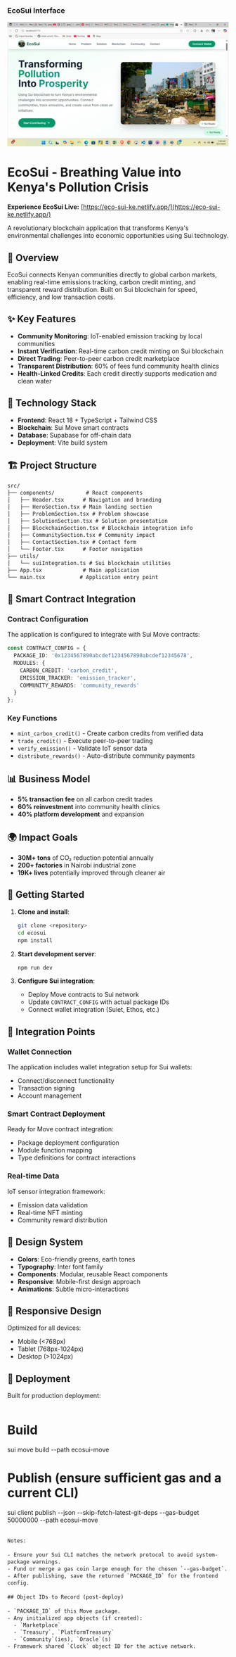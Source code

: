 ### EcoSui Interface
![EcoSui Application](https://github.com/Talent-Index/EcoSui/raw/main/WhatsApp%20Image%202025-09-27%20at%2003.38.46_7e7a8274.jpg)

# EcoSui - Breathing Value into Kenya's Pollution Crisis

**Experience EcoSui Live:** [https://eco-sui-ke.netlify.app/](https://eco-sui-ke.netlify.app/)

A revolutionary blockchain application that transforms Kenya's environmental challenges into economic opportunities using Sui technology.

## 🌱 Overview

EcoSui connects Kenyan communities directly to global carbon markets, enabling real-time emissions tracking, carbon credit minting, and transparent reward distribution. Built on Sui blockchain for speed, efficiency, and low transaction costs.

## ✨ Key Features

- **Community Monitoring**: IoT-enabled emission tracking by local communities
- **Instant Verification**: Real-time carbon credit minting on Sui blockchain
- **Direct Trading**: Peer-to-peer carbon credit marketplace
- **Transparent Distribution**: 60% of fees fund community health clinics
- **Health-Linked Credits**: Each credit directly supports medication and clean water

## 🚀 Technology Stack

- **Frontend**: React 18 + TypeScript + Tailwind CSS
- **Blockchain**: Sui Move smart contracts
- **Database**: Supabase for off-chain data
- **Deployment**: Vite build system

## 🏗️ Project Structure

```
src/
├── components/          # React components
│   ├── Header.tsx      # Navigation and branding
│   ├── HeroSection.tsx # Main landing section
│   ├── ProblemSection.tsx # Problem showcase
│   ├── SolutionSection.tsx # Solution presentation
│   ├── BlockchainSection.tsx # Blockchain integration info
│   ├── CommunitySection.tsx # Community impact
│   ├── ContactSection.tsx # Contact form
│   └── Footer.tsx      # Footer navigation
├── utils/
│   └── suiIntegration.ts # Sui blockchain utilities
├── App.tsx             # Main application
└── main.tsx           # Application entry point
```

## 🔧 Smart Contract Integration

### Contract Configuration

The application is configured to integrate with Sui Move contracts:

```typescript
const CONTRACT_CONFIG = {
  PACKAGE_ID: '0x1234567890abcdef1234567890abcdef12345678',
  MODULES: {
    CARBON_CREDIT: 'carbon_credit',
    EMISSION_TRACKER: 'emission_tracker',
    COMMUNITY_REWARDS: 'community_rewards'
  }
};
```

### Key Functions

- `mint_carbon_credit()` - Create carbon credits from verified data
- `trade_credit()` - Execute peer-to-peer trading
- `verify_emission()` - Validate IoT sensor data
- `distribute_rewards()` - Auto-distribute community payments

## 📊 Business Model

- **5% transaction fee** on all carbon credit trades
- **60% reinvestment** into community health clinics
- **40% platform development** and expansion

## 🌍 Impact Goals

- **30M+ tons** of CO₂ reduction potential annually
- **200+ factories** in Nairobi industrial zone
- **19K+ lives** potentially improved through cleaner air

## 🚀 Getting Started

1. **Clone and install**:
   ```bash
   git clone <repository>
   cd ecosui
   npm install
   ```

2. **Start development server**:
   ```bash
   npm run dev
   ```

3. **Configure Sui integration**:
   - Deploy Move contracts to Sui network
   - Update `CONTRACT_CONFIG` with actual package IDs
   - Connect wallet integration (Suiet, Ethos, etc.)

## 🔗 Integration Points

### Wallet Connection
The application includes wallet integration setup for Sui wallets:
- Connect/disconnect functionality
- Transaction signing
- Account management

### Smart Contract Deployment
Ready for Move contract integration:
- Package deployment configuration
- Module function mapping
- Type definitions for contract interactions

### Real-time Data
IoT sensor integration framework:
- Emission data validation
- Real-time NFT minting
- Community reward distribution

## 🎨 Design System

- **Colors**: Eco-friendly greens, earth tones
- **Typography**: Inter font family
- **Components**: Modular, reusable React components
- **Responsive**: Mobile-first design approach
- **Animations**: Subtle micro-interactions

## 📱 Responsive Design

Optimized for all devices:
- Mobile (<768px)
- Tablet (768px-1024px)
- Desktop (>1024px)

## 🚢 Deployment

Built for production deployment:
```bash
```
# Build
sui move build --path ecosui-move

# Publish (ensure sufficient gas and a current CLI)
sui client publish --json --skip-fetch-latest-git-deps --gas-budget 50000000 --path ecosui-move
```

Notes:

- Ensure your Sui CLI matches the network protocol to avoid system-package warnings.
- Fund or merge a gas coin large enough for the chosen `--gas-budget`.
- After publishing, save the returned `PACKAGE_ID` for the frontend config.

## Object IDs to Record (post-deploy)

- `PACKAGE_ID` of this Move package.
- Any initialized app objects (if created):
  - `Marketplace`
  - `Treasury`, `PlatformTreasury`
  - `Community`(ies), `Oracle`(s)
- Framework shared `Clock` object ID for the active network.
